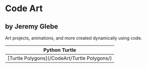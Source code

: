 # Code Art
## by Jeremy Glebe
Art projects, animations, and more created dynamically using code.


| Python Turtle                                |
| -------------------------------------------- |
| [Turtle Polygons](/CodeArt/Turtle Polygons/) |
